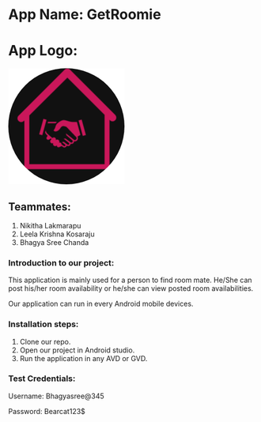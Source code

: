 # App Name: GetRoomie

# App Logo: 
![alt text](GetRoomieCode/app/src/main/res/drawable/icon.jpg)

## Teammates:

1. Nikitha Lakmarapu
1. Leela Krishna Kosaraju
1. Bhagya Sree Chanda

### Introduction to our project:
This application is mainly used for a person to find room mate. He/She can post his/her room availability or he/she can view posted room availabilities.

Our application can run in every Android mobile devices.

### Installation steps:

1. Clone our repo.
1. Open our project in Android studio.
1. Run the application in any AVD or GVD.

### Test Credentials:
Username: Bhagyasree@345

Password: Bearcat123$

 

